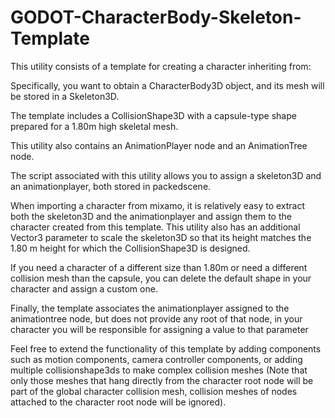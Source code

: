 # GODOT-CharacterBody-Skeleton-Template

This utility consists of a template for creating a character inheriting from:

Specifically, you want to obtain a CharacterBody3D object, and its mesh will be stored in a Skeleton3D.

The template includes a CollisionShape3D with a capsule-type shape prepared for a 1.80m high skeletal mesh.

This utility also contains an AnimationPlayer node and an AnimationTree node.

The script associated with this utility allows you to assign a skeleton3D and an animationplayer, both stored in packedscene.

When importing a character from mixamo, it is relatively easy to extract both the skeleton3D and the animationplayer and assign them to the character created from this template. This utility also has an additional Vector3 parameter to scale the skeleton3D so that its height matches the 1.80 m height for which the CollisionShape3D is designed.

If you need a character of a different size than 1.80m or need a different collision mesh than the capsule, you can delete the default shape in your character and assign a custom one.

Finally, the template associates the animationplayer assigned to the animationtree node, but does not provide any root of that node, in your character you will be responsible for assigning a value to that parameter

Feel free to extend the functionality of this template by adding components such as motion components, camera controller components, or adding multiple collisionshape3ds to make complex collision meshes (Note that only those meshes that hang directly from the character root node will be part of the global character collision mesh, collision meshes of nodes attached to the character root node will be ignored).
